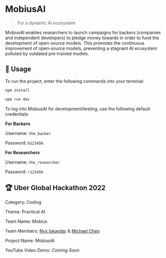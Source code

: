 # MobiusAI
> For a dynamic AI ecosystem

MobiusAI enables researchers to launch campaigns for backers (companies and independent developers) to pledge money towards in order to fund the development of open-source models. This promotes the continuous improvement of open-source models, preventing a stagnant AI ecosystem polluted by outdated pre-trained models.

## 🔨 Usage
To run the project, enter the following commands into your terminal:

```bash
npm install
```

```bash
npm run dev
```

To log into MobiusAI for development/testing, use the following default credentials:

**For Backers**

Username: `the_backer`

Password: `b123456`

**For Researchers**

Username: `the_researcher`

Password: `r123456`

## 🏆 Uber Global Hackathon 2022
Category: Coding

Theme: Practical AI

Team Name: Mobius

Team Members: [Nyx Iskandar](https://github.com/xyntechx/) & [Michael Chen](https://github.com/michaelchen-lab/)

Project Name: MobiusAI

YouTube Video Demo: _Coming Soon_
